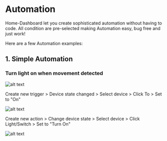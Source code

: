 # Automation

Home-Dashboard let you create sophisticated automation without having to code. All condition are pre-selected making Automation easy, bug free and just work!

Here are a few Automation examples:

## 1. Simple Automation

### Turn light on when movement detected

![alt text](https://github.com/tuanha2000vn/Home-Assistant-Dashboard/blob/master/automation/a.1.1.png?raw=true)

Create new trigger > Device state changed > Select device > Click To > Set to "On"

![alt text](https://github.com/tuanha2000vn/Home-Assistant-Dashboard/blob/master/automation/a.1.2.png?raw=true)

Create new action > Change device state > Select device > Click Light/Switch > Set to "Turn On"

![alt text](https://github.com/tuanha2000vn/Home-Assistant-Dashboard/blob/master/automation/a.1.3.png?raw=true)